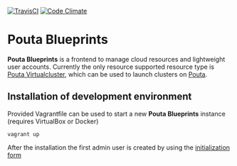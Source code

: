 [![TravisCI](https://travis-ci.org/CSC-IT-Center-for-Science/pouta-blueprints.svg)](https://travis-ci.org/CSC-IT-Center-for-Science/pouta-blueprints/) [![Code Climate](https://codeclimate.com/github/CSC-IT-Center-for-Science/resource-cloud/badges/gpa.svg)](https://codeclimate.com/github/CSC-IT-Center-for-Science/resource-cloud)

# Pouta Blueprints

**Pouta Blueprints** is a frontend to manage cloud resources and lightweight user
accounts.
Currently the only resource supported resource type is [Pouta
Virtualcluster](https://github.com/CSC-IT-Center-for-Science/pouta-virtualcluster),
which can be used to launch clusters on [Pouta](https://pouta.csc.fi).

## Installation of development environment ##

Provided Vagrantfile can be used to start a new **Pouta Blueprints** instance
(requires VirtualBox or Docker)

    vagrant up

After the installation the first admin user is created by using the
[initialization form](https://localhost:8888/#/initialize)
